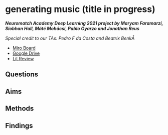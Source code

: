 # generating music (title in progress)
***Neuromatch Academy Deep Learning 2021 project by Maryam Faramarzi, Siobhan Hall, Máté Mohácsi, Pablo Oyarzo and Jonathan Reus***

*Special credit to our TAs: Pedro F da Costa and Beatrix BenkÅ*


* [Miro Board](https://miro.com/app/board/o9J_l3jdy0k=/)
* [Google Drive](https://drive.google.com/drive/folders/1hDrKBl4YEictU6-BsrrBuoaZQL4mZ_9c)
* [Lit Review](https://docs.google.com/document/d/1G4hqEtTFiF2hj01nRzg01IiuJtzWM7pYcqIWHwU0qyg/edit)

## Questions

## Aims

## Methods

## Findings

